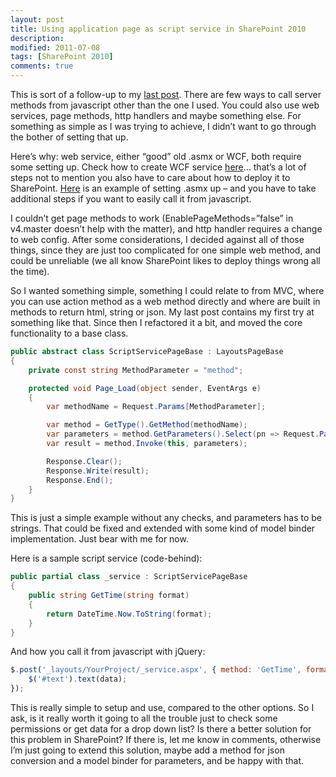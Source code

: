 ```yaml
---
layout: post
title: Using application page as script service in SharePoint 2010
description:
modified: 2011-07-08
tags: [SharePoint 2010]
comments: true
---
```

This is sort of a follow-up to my [last
post](http://www.necronet.org/archive/2011/07/25/enable-or-disable-ribbon-custom-action-based-on-user-permissions.aspx).
There are few ways to call server methods from javascript other than the
one I used. You could also use web services, page methods, http handlers
and maybe something else. For something as simple as I was trying to
achieve, I didn’t want to go through the bother of setting that up.

Here’s why: web service, either “good” old .asmx or WCF, both require
some setting up. Check how to create WCF service
[here](http://dotnetbyexample.blogspot.com/2008/02/calling-wcf-service-from-javascript.html)…
that’s a lot of steps not to mention you also have to care about how to
deploy it to SharePoint.
[Here](http://www.thesharepointblog.net/Lists/Posts/Post.aspx?List=815f255a-d0ef-4258-be2a-28487dc9975c&ID=67)
is an example of setting .asmx up – and you have to take additional
steps if you want to easily call it from javascript.

I couldn’t get page methods to work (EnablePageMethods=”false” in
v4.master doesn’t help with the matter), and http handler requires a
change to web config. After some considerations, I decided against all
of those things, since they are just too complicated for one simple web
method, and could be unreliable (we all know SharePoint likes to deploy
things wrong all the time).

So I wanted something simple, something I could relate to from MVC,
where you can use action method as a web method directly and where are
built in methods to return html, string or json. My last post contains
my first try at something like that. Since then I refactored it a bit,
and moved the core functionality to a base class.

```csharp
public abstract class ScriptServicePageBase : LayoutsPageBase
{
    private const string MethodParameter = "method";

    protected void Page_Load(object sender, EventArgs e)
    {
        var methodName = Request.Params[MethodParameter];

        var method = GetType().GetMethod(methodName);
        var parameters = method.GetParameters().Select(pn => Request.Params[pn.Name]).ToArray();
        var result = method.Invoke(this, parameters);

        Response.Clear();
        Response.Write(result);
        Response.End();
    }
}
```

This is just a simple example without any checks, and parameters has to
be strings. That could be fixed and extended with some kind of model
binder implementation. Just bear with me for now.

Here is a sample script service (code-behind):

```csharp
public partial class _service : ScriptServicePageBase
{
    public string GetTime(string format)
    {
        return DateTime.Now.ToString(format);
    }
}
```

And how you call it from javascript with jQuery:

```js
$.post('_layouts/YourProject/_service.aspx', { method: 'GetTime', format: 'dd.MM.yyyy' }, function (data) {
    $('#text').text(data);
});
```

This is really simple to setup and use, compared to the other options.
So I ask, is it really worth it going to all the trouble just to check
some permissions or get data for a drop down list? Is there a better
solution for this problem in SharePoint? If there is, let me know in
comments, otherwise I’m just going to extend this solution, maybe add a
method for json conversion and a model binder for parameters, and be
happy with that.
